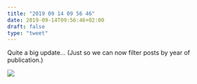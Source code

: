 ```yaml
---
title: "2019 09 14 09 56 46"
date: 2019-09-14T09:56:46+02:00
draft: false
type: "tweet"
---
```

Quite a big update... (Just so we can now filter posts by year of publication.)

![](/img/2019-09-14-09-56-44.png)
